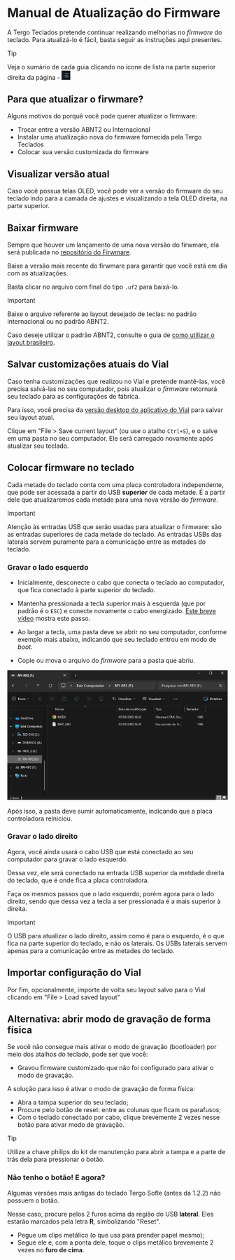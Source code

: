 # Manual de Atualização do Firmware

A Tergo Teclados pretende continuar realizando melhorias no _firmware_ do teclado. Para atualizá-lo é fácil, basta seguir as instruções aqui presentes.

> [!TIP]
>
> Veja o sumário de cada guia clicando no ícone de lista na parte superior direita da página - <img src="../../../imagens/icone-sumario.png" alt="Exemplo" width="20" />

## Para que atualizar o firwmare?

Alguns motivos do porquê você pode querer atualizar o firmware:

- Trocar entre a versão ABNT2 ou Internacional
- Instalar uma atualização nova do firmware fornecida pela Tergo Teclados
- Colocar sua versão customizada do firmware

## Visualizar versão atual

Caso você possua telas OLED, você pode ver a versão do firmware do seu teclado indo para a camada de ajustes e visualizando a tela OLED direita, na parte superior.

## Baixar firmware

Sempre que houver um lançamento de uma nova versão do firwmare, ela será publicada no [repositório do Firwmare](https://github.com/TergoTeclados/vial-qmk-firmware/releases).

Baixe a versão mais recente do firwmare para garantir que você está em dia com as atualizações.

Basta clicar no arquivo com final do tipo `.uf2` para baixá-lo.

> [!IMPORTANT]
>
> Baixe o arquivo referente ao layout desejado de teclas: no padrão internacional ou no padrão ABNT2.
>
> Caso deseje utilizar o padrão ABNT2, consulte o guia de [como utilizar o layout brasileiro](./COMO_USAR_LAYOUT_PORTUGUES_BRASIL_ABNT.md).

## Salvar customizações atuais do Vial

Caso tenha customizações que realizou no Vial e pretende mantê-las, você precisa salvá-las no seu computador, pois atualizar o _firmware_ retornará seu teclado para as configurações de fábrica.

Para isso, você precisa da [versão desktop do aplicativo do Vial](https://get.vial.today/download/) para salvar seu layout atual.

Clique em "File > Save current layout" (ou use o atalho `Ctrl+S`), e o salve em uma pasta no seu computador. Ele será carregado novamente após atualizar seu teclado.

## Colocar firmware no teclado

Cada metade do teclado conta com uma placa controladora independente, que pode ser acessada a partir do USB **superior** de cada metade. É a partir dele que atualizaremos cada metade para uma nova versão do _firmware_.

> [!IMPORTANT]
> Atenção às entradas USB que serão usadas para atualizar o firmware: são as entradas superiores de cada metade do teclado.
> As entradas USBs das laterais servem puramente para a comunicação entre as metades do teclado.

### Gravar o lado esquerdo

- Inicialmente, desconecte o cabo que conecta o teclado ao computador, que fica conectado à parte superior do teclado.

- Mantenha pressionada a tecla superior mais à esquerda (que por padrão é o `ESC`) e conecte novamente o cabo energizado. [Este breve vídeo](https://www.youtube.com/watch?v=cs2bDVUJNUQ) mostra este passo.

- Ao largar a tecla, uma pasta deve se abrir no seu computador, conforme exemplo mais abaixo, indicando que seu teclado entrou em modo de _boot_.

- Copie ou mova o arquivo do _firmware_ para a pasta que abriu.

<img src="../../../imagens/exemplo_modo_boot.png" alt="Exemplo" width="800" />

Após isso, a pasta deve sumir automaticamente, indicando que a placa controladora reiniciou.

### Gravar o lado direito

Agora, você ainda usará o cabo USB que está conectado ao seu computador para gravar o lado esquerdo.

Dessa vez, ele será conectado na entrada USB superior da metdade direita do teclado, que é onde fica a placa controladora.

Faça os mesmos passos que o lado esquerdo, porém agora para o lado direito, sendo que dessa vez a tecla a ser pressionada é a mais superior à direita.

> [!IMPORTANT]
> O USB para atualizar o lado direito, assim como é para o esquerdo, é o que fica na parte superior do teclado, e não os laterais.
> Os USBs laterais servem apenas para a comunicação entre as metades do teclado.

## Importar configuração do Vial

Por fim, opcionalmente, importe de volta seu layout salvo para o Vial clicando em "File > Load saved layout"

## Alternativa: abrir modo de gravação de forma física

Se você não consegue mais ativar o modo de gravação (bootloader) por meio dos atalhos do teclado, pode ser que você:

- Gravou firmware customizado que não foi configurado para ativar o modo de gravação.

A solução para isso é ativar o modo de gravação de forma física:

- Abra a tampa superior do seu teclado;
- Procure pelo botão de reset: entre as colunas que ficam os parafusos;
- Com o teclado conectado por cabo, clique brevemente 2 vezes nesse botão para ativar modo de gravação.

> [!TIP]
>
> Utilize a chave philips do kit de manutenção para abrir a tampa e a parte de trás dela para pressionar o botão.

### Não tenho o botão! E agora?

Algumas versões mais antigas do teclado Tergo Sofle (antes da 1.2.2) não possuem o botão.

Nesse caso, procure pelos 2 furos acima da região do USB **lateral**. Eles estarão marcados pela letra **R**, simbolizando "Reset".

- Pegue um clips metálico (o que usa para prender papel mesmo);
- Segue ele e, com a ponta dele, toque o clips metálico brevemente 2 vezes no **furo de cima**.
